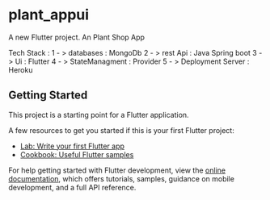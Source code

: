 # plant_appui

A new Flutter project.
An Plant Shop App

Tech Stack :
 1 - > databases :  MongoDb 
 2 - > rest Api : Java Spring boot
 3 - > Ui : Flutter 
 4 - > StateManagment : Provider 
 5 - > Deployment Server : Heroku 
 

## Getting Started

This project is a starting point for a Flutter application.

A few resources to get you started if this is your first Flutter project:

- [Lab: Write your first Flutter app](https://docs.flutter.dev/get-started/codelab)
- [Cookbook: Useful Flutter samples](https://docs.flutter.dev/cookbook)

For help getting started with Flutter development, view the
[online documentation](https://docs.flutter.dev/), which offers tutorials,
samples, guidance on mobile development, and a full API reference.
